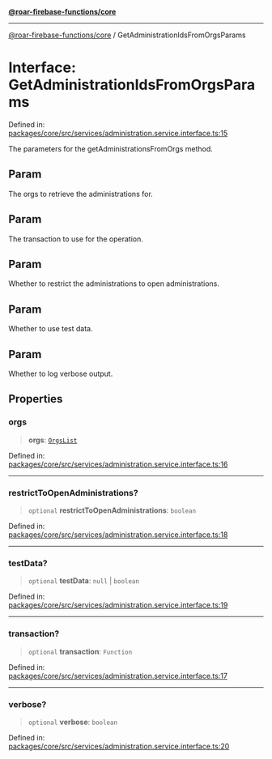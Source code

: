 [**@roar-firebase-functions/core**](../README.md)

***

[@roar-firebase-functions/core](../README.md) / GetAdministrationIdsFromOrgsParams

# Interface: GetAdministrationIdsFromOrgsParams

Defined in: [packages/core/src/services/administration.service.interface.ts:15](https://github.com/yeatmanlab/roar-firebase-functions/blob/24ea7b8e0f05ba2fca7d62901c43f15726f15a89/packages/core/src/services/administration.service.interface.ts#L15)

The parameters for the getAdministrationsFromOrgs method.

## Param

The orgs to retrieve the administrations for.

## Param

The transaction to use for the operation.

## Param

Whether to restrict the administrations to open administrations.

## Param

Whether to use test data.

## Param

Whether to log verbose output.

## Properties

### orgs

> **orgs**: [`OrgsList`](OrgsList.md)

Defined in: [packages/core/src/services/administration.service.interface.ts:16](https://github.com/yeatmanlab/roar-firebase-functions/blob/24ea7b8e0f05ba2fca7d62901c43f15726f15a89/packages/core/src/services/administration.service.interface.ts#L16)

***

### restrictToOpenAdministrations?

> `optional` **restrictToOpenAdministrations**: `boolean`

Defined in: [packages/core/src/services/administration.service.interface.ts:18](https://github.com/yeatmanlab/roar-firebase-functions/blob/24ea7b8e0f05ba2fca7d62901c43f15726f15a89/packages/core/src/services/administration.service.interface.ts#L18)

***

### testData?

> `optional` **testData**: `null` \| `boolean`

Defined in: [packages/core/src/services/administration.service.interface.ts:19](https://github.com/yeatmanlab/roar-firebase-functions/blob/24ea7b8e0f05ba2fca7d62901c43f15726f15a89/packages/core/src/services/administration.service.interface.ts#L19)

***

### transaction?

> `optional` **transaction**: `Function`

Defined in: [packages/core/src/services/administration.service.interface.ts:17](https://github.com/yeatmanlab/roar-firebase-functions/blob/24ea7b8e0f05ba2fca7d62901c43f15726f15a89/packages/core/src/services/administration.service.interface.ts#L17)

***

### verbose?

> `optional` **verbose**: `boolean`

Defined in: [packages/core/src/services/administration.service.interface.ts:20](https://github.com/yeatmanlab/roar-firebase-functions/blob/24ea7b8e0f05ba2fca7d62901c43f15726f15a89/packages/core/src/services/administration.service.interface.ts#L20)
